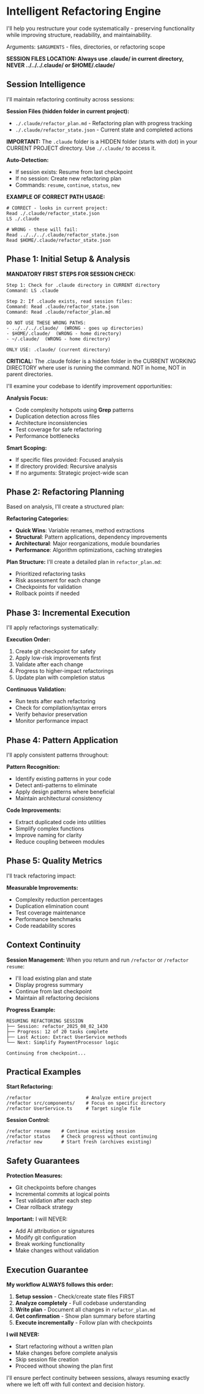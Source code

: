 # Intelligent Refactoring Engine

I'll help you restructure your code systematically - preserving functionality while improving structure, readability, and maintainability.

Arguments: `$ARGUMENTS` - files, directories, or refactoring scope

**SESSION FILES LOCATION: Always use .claude/ in current directory, NEVER ../../../.claude/ or $HOME/.claude/**

## Session Intelligence

I'll maintain refactoring continuity across sessions:

**Session Files (hidden folder in current project):**
- `./.claude/refactor_plan.md` - Refactoring plan with progress tracking  
- `./.claude/refactor_state.json` - Current state and completed actions

**IMPORTANT:** The `.claude` folder is a HIDDEN folder (starts with dot) in your CURRENT PROJECT directory. Use `./.claude/` to access it.

**Auto-Detection:**
- If session exists: Resume from last checkpoint
- If no session: Create new refactoring plan
- Commands: `resume`, `continue`, `status`, `new`

**EXAMPLE OF CORRECT PATH USAGE:**
```
# CORRECT - looks in current project:
Read ./.claude/refactor_state.json
LS ./.claude

# WRONG - these will fail:
Read ../../../.claude/refactor_state.json
Read $HOME/.claude/refactor_state.json
```

## Phase 1: Initial Setup & Analysis

**MANDATORY FIRST STEPS FOR SESSION CHECK:**
```
Step 1: Check for .claude directory in CURRENT directory
Command: LS .claude

Step 2: If .claude exists, read session files:
Command: Read .claude/refactor_state.json
Command: Read .claude/refactor_plan.md

DO NOT USE THESE WRONG PATHS:
- ../../../.claude/  (WRONG - goes up directories)
- $HOME/.claude/  (WRONG - home directory)
- ~/.claude/  (WRONG - home directory)

ONLY USE: .claude/ (current directory)
```

**CRITICAL:** The .claude folder is a hidden folder in the CURRENT WORKING DIRECTORY where user is running the command. NOT in home, NOT in parent directories.

I'll examine your codebase to identify improvement opportunities:

**Analysis Focus:**
- Code complexity hotspots using **Grep** patterns
- Duplication detection across files
- Architecture inconsistencies
- Test coverage for safe refactoring
- Performance bottlenecks

**Smart Scoping:**
- If specific files provided: Focused analysis
- If directory provided: Recursive analysis
- If no arguments: Strategic project-wide scan

## Phase 2: Refactoring Planning

Based on analysis, I'll create a structured plan:

**Refactoring Categories:**
- **Quick Wins**: Variable renames, method extractions
- **Structural**: Pattern applications, dependency improvements
- **Architectural**: Major reorganizations, module boundaries
- **Performance**: Algorithm optimizations, caching strategies

**Plan Structure:**
I'll create a detailed plan in `refactor_plan.md`:
- Prioritized refactoring tasks
- Risk assessment for each change
- Checkpoints for validation
- Rollback points if needed

## Phase 3: Incremental Execution

I'll apply refactorings systematically:

**Execution Order:**
1. Create git checkpoint for safety
2. Apply low-risk improvements first
3. Validate after each change
4. Progress to higher-impact refactorings
5. Update plan with completion status

**Continuous Validation:**
- Run tests after each refactoring
- Check for compilation/syntax errors
- Verify behavior preservation
- Monitor performance impact

## Phase 4: Pattern Application

I'll apply consistent patterns throughout:

**Pattern Recognition:**
- Identify existing patterns in your code
- Detect anti-patterns to eliminate
- Apply design patterns where beneficial
- Maintain architectural consistency

**Code Improvements:**
- Extract duplicated code into utilities
- Simplify complex functions
- Improve naming for clarity
- Reduce coupling between modules

## Phase 5: Quality Metrics

I'll track refactoring impact:

**Measurable Improvements:**
- Complexity reduction percentages
- Duplication elimination count
- Test coverage maintenance
- Performance benchmarks
- Code readability scores

## Context Continuity

**Session Management:**
When you return and run `/refactor` or `/refactor resume`:
- I'll load existing plan and state
- Display progress summary
- Continue from last checkpoint
- Maintain all refactoring decisions

**Progress Example:**
```
RESUMING REFACTORING SESSION
├── Session: refactor_2025_08_02_1430
├── Progress: 12 of 20 tasks complete
├── Last Action: Extract UserService methods
└── Next: Simplify PaymentProcessor logic

Continuing from checkpoint...
```

## Practical Examples

**Start Refactoring:**
```
/refactor                    # Analyze entire project
/refactor src/components/    # Focus on specific directory
/refactor UserService.ts     # Target single file
```

**Session Control:**
```
/refactor resume    # Continue existing session
/refactor status    # Check progress without continuing
/refactor new       # Start fresh (archives existing)
```

## Safety Guarantees

**Protection Measures:**
- Git checkpoints before changes
- Incremental commits at logical points
- Test validation after each step
- Clear rollback strategy

**Important:** I will NEVER:
- Add AI attribution or signatures
- Modify git configuration
- Break working functionality
- Make changes without validation

## Execution Guarantee

**My workflow ALWAYS follows this order:**

1. **Setup session** - Check/create state files FIRST
2. **Analyze completely** - Full codebase understanding
3. **Write plan** - Document all changes in `refactor_plan.md`
4. **Get confirmation** - Show plan summary before starting
5. **Execute incrementally** - Follow plan with checkpoints

**I will NEVER:**
- Start refactoring without a written plan
- Make changes before complete analysis
- Skip session file creation
- Proceed without showing the plan first

I'll ensure perfect continuity between sessions, always resuming exactly where we left off with full context and decision history.